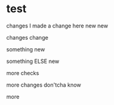 # test


changes I made a change here new new

changes
change


something new

something ELSE new

more checks

more changes don'tcha know

more
